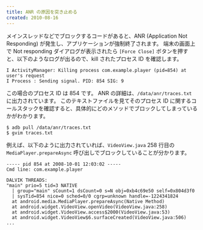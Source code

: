 ```yaml
---
title: ANR の原因を突き止める
created: 2010-08-16
---
```


メインスレッドなどでブロックするコードがあると、ANR (Application Not Responding) が発生し、アプリケーションが強制終了されます。
端末の画面上で Not responding ダイアログが表示されたら `[Force Close]` ボタンを押すと、以下のようなログが出るので、kill されたプロセス ID を確認します。

```
I ActivityManager: Killing process com.example.player (pid=854) at user's request
I Process : Sending signal. PID: 854 SIG: 9
```

この場合のプロセス ID は 854 です。
ANR の詳細は、`/data/anr/traces.txt` に出力されています。
このテキストファイルを見てそのプロセス ID に関するコールスタックを確認すると、具体的にどのメソッドでブロックしてしまっているかがわかります。

```
$ adb pull /data/anr/traces.txt
$ gvim traces.txt
```

例えば、以下のように出力されていれば、`VideoView.java` 258 行目の `MediaPlayer.prepareAsync` 呼び出しでブロックしていることが分かります。

```
----- pid 854 at 2008-10-01 12:03:02 -----
Cmd line: com.example.player

DALVIK THREADS:
"main" prio=5 tid=3 NATIVE
  | group="main" sCount=1 dsCount=0 s=N obj=0xb4c69e50 self=0x804d3f0
  | sysTid=854 nice=0 sched=0/0 cgrp=unknown handle=-1224341824
  at android.media.MediaPlayer.prepareAsync(Native Method)
  at android.widget.VideoView.openVideo(VideoView.java:258)
  at android.widget.VideoView.access$2000(VideoView.java:53)
  at android.widget.VideoView$6.surfaceCreated(VideoView.java:506)
...
```

